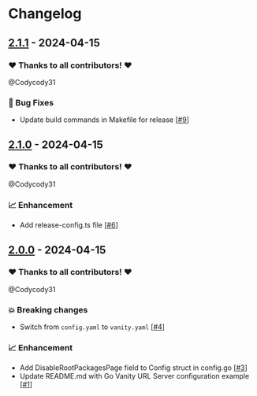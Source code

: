 # Changelog

## [2.1.1](https://github.com/Codycody31/go-vanity/releases/tag/2.1.1) - 2024-04-15

### ❤️ Thanks to all contributors! ❤️

@Codycody31

### 🐛 Bug Fixes

- Update build commands in Makefile for release [[#9](https://github.com/Codycody31/go-vanity/pull/9)]

## [2.1.0](https://github.com/Codycody31/go-vanity/releases/tag/2.1.0) - 2024-04-15

### ❤️ Thanks to all contributors! ❤️

@Codycody31

### 📈 Enhancement

- Add release-config.ts file [[#6](https://github.com/Codycody31/go-vanity/pull/6)]

## [2.0.0](https://github.com/Codycody31/go-vanity/releases/tag/2.0.0) - 2024-04-15

### ❤️ Thanks to all contributors! ❤️

@Codycody31

### 💥 Breaking changes

- Switch from `config.yaml` to `vanity.yaml` [[#4](https://github.com/Codycody31/go-vanity/pull/4)]

### 📈 Enhancement

- Add DisableRootPackagesPage field to Config struct in config.go [[#3](https://github.com/Codycody31/go-vanity/pull/3)]
- Update README.md with Go Vanity URL Server configuration example [[#1](https://github.com/Codycody31/go-vanity/pull/1)]
